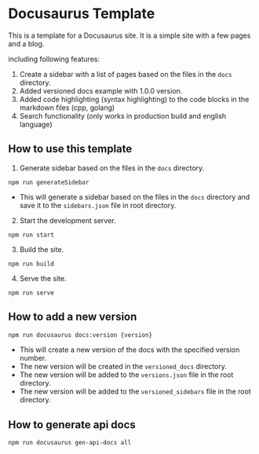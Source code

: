 # Docusaurus Template

This is a template for a Docusaurus site. It is a simple site with a few pages and a blog.

including following features:

1. Create a sidebar with a list of pages based on the files in the `docs` directory.
2. Added versioned docs example with 1.0.0 version.
3. Added code highlighting (syntax highlighting) to the code blocks in the markdown files (cpp, golang)
4. Search functionality (only works in production build and english language)


## How to use this template

1. Generate sidebar based on the files in the `docs` directory.
```
npm run generateSidebar
```
- This will generate a sidebar based on the files in the `docs` directory and save it to the `sidebars.json` file in  root directory.

2. Start the development server.
```
npm run start
```

3. Build the site.
```
npm run build
```

4. Serve the site.
```
npm run serve
```

## How to add a new version

```bash
npm run docusaurus docs:version {version}
```

- This will create a new version of the docs with the specified version number.
- The new version will be created in the `versioned_docs` directory.
- The new version will be added to the `versions.json` file in the root directory.
- The new version will be added to the `versioned_sidebars` file in the root directory.

## How to generate api docs

```bash
npm run docusaurus gen-api-docs all
```
